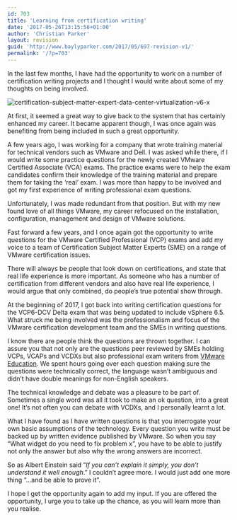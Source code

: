 ```yaml
---
id: 703
title: 'Learning from certification writing'
date: '2017-05-26T13:15:56+01:00'
author: 'Christian Parker'
layout: revision
guid: 'http://www.baylyparker.com/2017/05/697-revision-v1/'
permalink: '/?p=703'
---
```


In the last few months, I have had the opportunity to work on a number of certification writing projects and I thought I would write about some of my thoughts on being involved.

![certification-subject-matter-expert-data-center-virtualization-v6-x](https://i0.wp.com/www.baylyparker.com/wp-content/uploads/2017/05/certification-subject-matter-expert-data-center-virtualization-v6-x.png?resize=125%2C125 "certification-subject-matter-expert-data-center-virtualization-v6-x")

At first, it seemed a great way to give back to the system that has certainly enhanced my career. It became apparent though, I was once again was benefiting from being included in such a great opportunity.

A few years ago, I was working for a company that wrote training material for technical vendors such as VMware and Dell. I was asked while there, if I would write some practice questions for the newly created VMware Certified Associate (VCA) exams. The practice exams were to help the exam candidates confirm their knowledge of the training material and prepare them for taking the ‘real’ exam. I was more than happy to be involved and got my first experience of writing professional exam questions.

Unfortunately, I was made redundant from that position. But with my new found love of all things VMware, my career refocused on the installation, configuration, management and design of VMware solutions.

Fast forward a few years, and I once again got the opportunity to write questions for the VMware Certified Professional (VCP) exams and add my voice to a team of Certification Subject Matter Experts (SME) on a range of VMware certification issues.

There will always be people that look down on certifications, and state that real life experience is more important. As someone who has a number of certification from different vendors and also have real life experience, I would argue that only combined, do people’s true potential show through.

At the beginning of 2017, I got back into writing certification questions for the VCP6-DCV Delta exam that was being updated to include vSphere 6.5. What struck me being involved was the professionalism and focus of the VMware certification development team and the SMEs in writing questions.

I know there are people think the questions are thrown together. I can assure you that not only are the questions peer reviewed by SMEs holding VCPs, VCAPs and VCDXs but also professional exam writers from [VMware Education](https://mylearn.vmware.com/portals/certification/). We spent hours going over each question making sure the questions were technically correct, the language wasn’t ambiguous and didn’t have double meanings for non-English speakers.

The technical knowledge and debate was a pleasure to be part of. Sometimes a single word was all it took to make an ok question, into a great one! It’s not often you can debate with VCDXs, and I personally learnt a lot.

What I have found as I have written questions is that you interrogate your own basic assumptions of the technology. Every question you write must be backed up by written evidence published by VMware. So when you say “What widget do you need to fix problem x”, you have to be able to justify not only the answer but also why the wrong answers are incorrect.

So as Albert Einstein said “*If you can’t explain it simply, you don’t understand it well enough*.” I couldn’t agree more. I would just add one more thing “…and be able to prove it”.

I hope I get the opportunity again to add my input. If you are offered the opportunity, I urge you to take up the chance, as you will learn more than you realise.